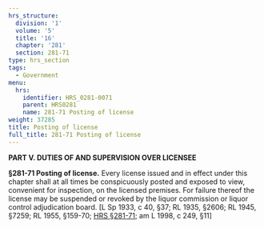 ```yaml
---
hrs_structure:
  division: '1'
  volume: '5'
  title: '16'
  chapter: '281'
  section: 281-71
type: hrs_section
tags:
  - Government
menu:
  hrs:
    identifier: HRS_0281-0071
    parent: HRS0281
    name: 281-71 Posting of license
weight: 37285
title: Posting of license
full_title: 281-71 Posting of license
---
```

**PART V. DUTIES OF AND SUPERVISION OVER LICENSEE**

**§281-71 Posting of license.** Every license issued and in effect under this chapter shall at all times be conspicuously posted and exposed to view, convenient for inspection, on the licensed premises. For failure thereof the license may be suspended or revoked by the liquor commission or liquor control adjudication board. [L Sp 1933, c 40, §37; RL 1935, §2606; RL 1945, §7259; RL 1955, §159-70; [HRS §281-71](/title-16/chapter-281/section-281-71/); am L 1998, c 249, §11]
